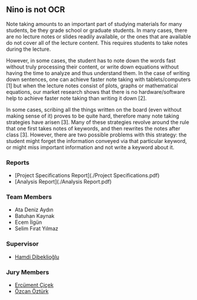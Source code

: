 ## Nino is not OCR
Note taking amounts to an important part of studying materials for many students, be
they grade school or graduate students. In many cases, there are no lecture notes or slides
readily available, or the ones that are available do not cover all of the lecture content. This
requires students to take notes during the lecture.

However, in some cases, the student has to note down the words fast without truly
processing their content, or write down equations without having the time to analyze and
thus understand them. In the case of writing down sentences, one can achieve faster note
taking with tablets/computers [1] but when the lecture notes consist of plots, graphs or
mathematical equations, our market research shows that there is no hardware/software
help to achieve faster note taking than writing it down [2].

In some cases, scribing all the things written on the board (even without making sense
of it) proves to be quite hard, therefore many note taking strategies have arisen [3]. Many
of these strategies revolve around the rule that one first takes notes of keywords, and
then rewrites the notes after class [3]. However, there are two possible problems with this
strategy: the student might forget the information conveyed via that particular keyword,
or might miss important information and not write a keyword about it.


### Reports
* [Project Specifications Report](./Project Specifications.pdf)
* [Analysis Report](./Analysis Report.pdf)

### Team Members
* Ata Deniz Aydın
* Batuhan Kaynak
* Ecem İlgün
* Selim Fırat Yılmaz

### Supervisor
* [Hamdi Dibeklioğlu](http://www.cs.bilkent.edu.tr/~dibeklioglu/)

### Jury Members
* [Ercüment Çiçek](http://ciceklab.cs.bilkent.edu.tr/ercumentcicek/)
* [Özcan Öztürk](http://www.cs.bilkent.edu.tr/~ozturk/)
